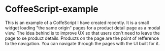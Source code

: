 # CoffeeScript-example
This is an example of a CoffeScript I have created recently.
It is a small widget loading "the same origin" pages for a product detail page as a modal view.
The idea behind is to improve UX so that users don't need to leave the page to se product details.
Products on the page are the point of refference to the navigation. You can navigate through the pages with the UI built for it.
